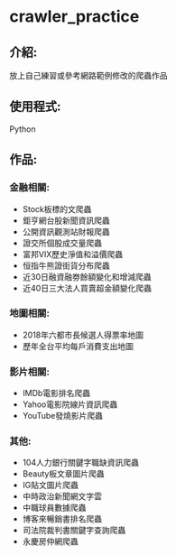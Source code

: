 # crawler_practice
## 介紹:
放上自己練習或參考網路範例修改的爬蟲作品
## 使用程式:
Python
## 作品:
### 金融相關:
* Stock板標的文爬蟲
* 鉅亨網台股新聞資訊爬蟲
* 公開資訊觀測站財報爬蟲
* 證交所個股成交量爬蟲
* 富邦VIX歷史淨值和溢價爬蟲
* 恒指牛熊證街貨分布爬蟲
* 近30日融資融劵餘額變化和增減爬蟲
* 近40日三大法人買賣超金額變化爬蟲
### 地圖相關:
* 2018年六都市長候選人得票率地圖
* 歷年全台平均每戶消費支出地圖
### 影片相關:
* IMDb電影排名爬蟲
* Yahoo電影院線片資訊爬蟲
* YouTube發燒影片爬蟲
### 其他:
* 104人力銀行關鍵字職缺資訊爬蟲
* Beauty板文章圖片爬蟲
* IG貼文圖片爬蟲
* 中時政治新聞網文字雲
* 中職球員數據爬蟲
* 博客來暢銷書排名爬蟲
* 司法院裁判書關鍵字查詢爬蟲
* 永慶房仲網爬蟲


